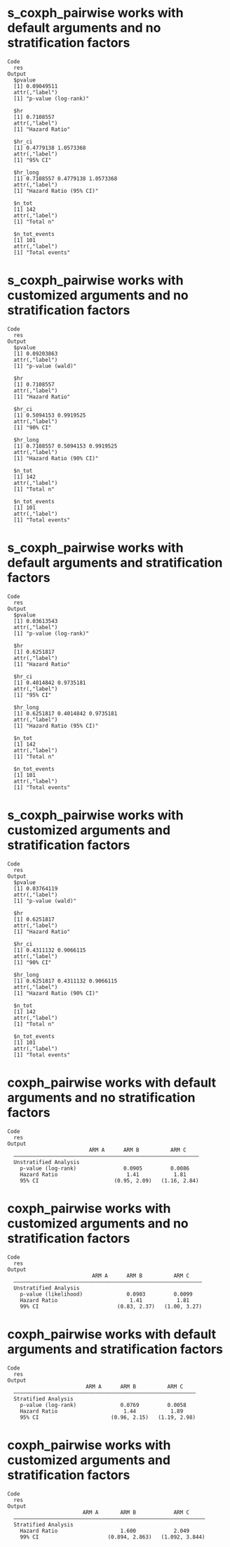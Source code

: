 # s_coxph_pairwise works with default arguments and no stratification factors

    Code
      res
    Output
      $pvalue
      [1] 0.09049511
      attr(,"label")
      [1] "p-value (log-rank)"
      
      $hr
      [1] 0.7108557
      attr(,"label")
      [1] "Hazard Ratio"
      
      $hr_ci
      [1] 0.4779138 1.0573368
      attr(,"label")
      [1] "95% CI"
      
      $hr_long
      [1] 0.7108557 0.4779138 1.0573368
      attr(,"label")
      [1] "Hazard Ratio (95% CI)"
      
      $n_tot
      [1] 142
      attr(,"label")
      [1] "Total n"
      
      $n_tot_events
      [1] 101
      attr(,"label")
      [1] "Total events"
      

# s_coxph_pairwise works with customized arguments and no stratification factors

    Code
      res
    Output
      $pvalue
      [1] 0.09203863
      attr(,"label")
      [1] "p-value (wald)"
      
      $hr
      [1] 0.7108557
      attr(,"label")
      [1] "Hazard Ratio"
      
      $hr_ci
      [1] 0.5094153 0.9919525
      attr(,"label")
      [1] "90% CI"
      
      $hr_long
      [1] 0.7108557 0.5094153 0.9919525
      attr(,"label")
      [1] "Hazard Ratio (90% CI)"
      
      $n_tot
      [1] 142
      attr(,"label")
      [1] "Total n"
      
      $n_tot_events
      [1] 101
      attr(,"label")
      [1] "Total events"
      

# s_coxph_pairwise works with default arguments and stratification factors

    Code
      res
    Output
      $pvalue
      [1] 0.03613543
      attr(,"label")
      [1] "p-value (log-rank)"
      
      $hr
      [1] 0.6251817
      attr(,"label")
      [1] "Hazard Ratio"
      
      $hr_ci
      [1] 0.4014842 0.9735181
      attr(,"label")
      [1] "95% CI"
      
      $hr_long
      [1] 0.6251817 0.4014842 0.9735181
      attr(,"label")
      [1] "Hazard Ratio (95% CI)"
      
      $n_tot
      [1] 142
      attr(,"label")
      [1] "Total n"
      
      $n_tot_events
      [1] 101
      attr(,"label")
      [1] "Total events"
      

# s_coxph_pairwise works with customized arguments and stratification factors

    Code
      res
    Output
      $pvalue
      [1] 0.03764119
      attr(,"label")
      [1] "p-value (wald)"
      
      $hr
      [1] 0.6251817
      attr(,"label")
      [1] "Hazard Ratio"
      
      $hr_ci
      [1] 0.4311132 0.9066115
      attr(,"label")
      [1] "90% CI"
      
      $hr_long
      [1] 0.6251817 0.4311132 0.9066115
      attr(,"label")
      [1] "Hazard Ratio (90% CI)"
      
      $n_tot
      [1] 142
      attr(,"label")
      [1] "Total n"
      
      $n_tot_events
      [1] 101
      attr(,"label")
      [1] "Total events"
      

# coxph_pairwise works with default arguments and no stratification factors

    Code
      res
    Output
                              ARM A      ARM B          ARM C    
      ———————————————————————————————————————————————————————————
      Unstratified Analysis                                      
        p-value (log-rank)               0.0905         0.0086   
        Hazard Ratio                      1.41           1.81    
        95% CI                        (0.95, 2.09)   (1.16, 2.84)

# coxph_pairwise works with customized arguments and no stratification factors

    Code
      res
    Output
                               ARM A      ARM B          ARM C    
      ————————————————————————————————————————————————————————————
      Unstratified Analysis                                       
        p-value (likelihood)              0.0903         0.0099   
        Hazard Ratio                       1.41           1.81    
        99% CI                         (0.83, 2.37)   (1.00, 3.27)

# coxph_pairwise works with default arguments and stratification factors

    Code
      res
    Output
                             ARM A      ARM B          ARM C    
      ——————————————————————————————————————————————————————————
      Stratified Analysis                                       
        p-value (log-rank)              0.0769         0.0058   
        Hazard Ratio                     1.44           1.89    
        95% CI                       (0.96, 2.15)   (1.19, 2.98)

# coxph_pairwise works with customized arguments and stratification factors

    Code
      res
    Output
                            ARM A       ARM B            ARM C     
      —————————————————————————————————————————————————————————————
      Stratified Analysis                                          
        Hazard Ratio                    1.600            2.049     
        99% CI                      (0.894, 2.863)   (1.092, 3.844)


